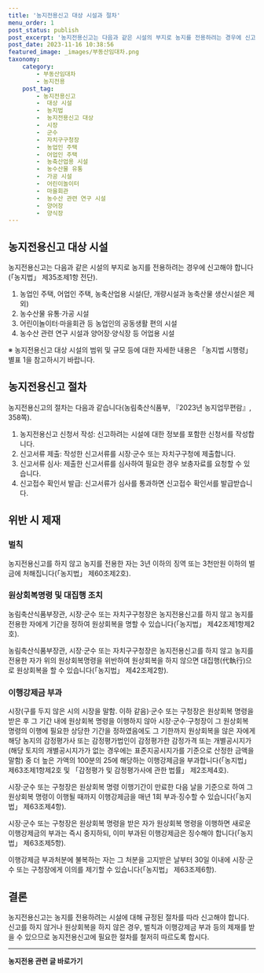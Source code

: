 ```yaml
---
title: '농지전용신고 대상 시설과 절차'
menu_order: 1
post_status: publish
post_excerpt: '농지전용신고는 다음과 같은 시설의 부지로 농지를 전용하려는 경우에 신고해야 합니다  농지법  제35조제1항 전단 .'
post_date: 2023-11-16 10:38:56
featured_image: _images/부동산임대차.png
taxonomy:
    category:
        - 부동산임대차
        - 농지전용
    post_tag:
        - 농지전용신고
        -  대상 시설
        -  농지법
        -  농지전용신고 대상
        -  시장
        -  군수
        -  자치구구청장
        -  농업인 주택
        -  어업인 주택
        -  농축산업용 시설
        -  농수산물 유통
        -  가공 시설
        -  어린이놀이터
        -  마을회관
        -  농수산 관련 연구 시설
        -  양어장
        -  양식장
---
```



## 농지전용신고 대상 시설

농지전용신고는 다음과 같은 시설의 부지로 농지를 전용하려는 경우에 신고해야 합니다(「농지법」 제35조제1항 전단).

1. 농업인 주택, 어업인 주택, 농축산업용 시설(단, 개량시설과 농축산물 생산시설은 제외)
2. 농수산물 유통·가공 시설
3. 어린이놀이터·마을회관 등 농업인의 공동생활 편의 시설
4. 농수산 관련 연구 시설과 양어장·양식장 등 어업용 시설

※ 농지전용신고 대상 시설의 범위 및 규모 등에 대한 자세한 내용은 「농지법 시행령」 별표 1을 참고하시기 바랍니다.

## 농지전용신고 절차

농지전용신고의 절차는 다음과 같습니다(농림축산식품부, 『2023년 농지업무편람』, 358쪽).

1. 농지전용신고 신청서 작성: 신고하려는 시설에 대한 정보를 포함한 신청서를 작성합니다.
2. 신고서류 제출: 작성한 신고서류를 시장·군수 또는 자치구구청에 제출합니다.
3. 신고서류 심사: 제출한 신고서류를 심사하여 필요한 경우 보충자료를 요청할 수 있습니다.
4. 신고접수 확인서 발급: 신고서류가 심사를 통과하면 신고접수 확인서를 발급받습니다.

## 위반 시 제재

### 벌칙

농지전용신고를 하지 않고 농지를 전용한 자는 3년 이하의 징역 또는 3천만원 이하의 벌금에 처해집니다(「농지법」 제60조제2호).

### 원상회복명령 및 대집행 조치

농림축산식품부장관, 시장·군수 또는 자치구구청장은 농지전용신고를 하지 않고 농지를 전용한 자에게 기간을 정하여 원상회복을 명할 수 있습니다(「농지법」 제42조제1항제2호).

농림축산식품부장관, 시장·군수 또는 자치구구청장은 농지전용신고를 하지 않고 농지를 전용한 자가 위의 원상회복명령을 위반하여 원상회복을 하지 않으면 대집행(代執行)으로 원상회복을 할 수 있습니다(「농지법」 제42조제2항).

### 이행강제금 부과

시장(구를 두지 않은 시의 시장을 말함. 이하 같음)·군수 또는 구청장은 원상회복 명령을 받은 후 그 기간 내에 원상회복 명령을 이행하지 않아 시장·군수·구청장이 그 원상회복 명령의 이행에 필요한 상당한 기간을 정하였음에도 그 기한까지 원상회복을 않은 자에게 해당 농지의 감정평가사 또는 감정평가법인이 감정평가한 감정가격 또는 개별공시지가(해당 토지의 개별공시지가가 없는 경우에는 표준지공시지가를 기준으로 산정한 금액을 말함) 중 더 높은 가액의 100분의 25에 해당하는 이행강제금을 부과합니다(「농지법」 제63조제1항제2호 및 「감정평가 및 감정평가사에 관한 법률」 제2조제4호).

시장·군수 또는 구청장은 원상회복 명령 이행기간이 만료한 다음 날을 기준으로 하여 그 원상회복 명령이 이행될 때까지 이행강제금을 매년 1회 부과·징수할 수 있습니다(「농지법」 제63조제4항).

시장·군수 또는 구청장은 원상회복 명령을 받은 자가 원상회복 명령을 이행하면 새로운 이행강제금의 부과는 즉시 중지하되, 이미 부과된 이행강제금은 징수해야 합니다(「농지법」 제63조제5항).

이행강제금 부과처분에 불복하는 자는 그 처분을 고지받은 날부터 30일 이내에 시장·군수 또는 구청장에게 이의를 제기할 수 있습니다(「농지법」 제63조제6항).

## 결론

농지전용신고는 농지를 전용하려는 시설에 대해 규정된 절차를 따라 신고해야 합니다. 신고를 하지 않거나 원상회복을 하지 않은 경우, 벌칙과 이행강제금 부과 등의 제재를 받을 수 있으므로 농지전용신고에 필요한 절차를 철저히 따르도록 합시다.
<!-- wp:separator -->
<hr class="wp-block-separator has-alpha-channel-opacity"/>
<!-- /wp:separator -->

<!-- wp:group {"backgroundColor":"base","layout":{"type":"constrained"}} -->
<div class="wp-block-group has-base-background-color has-background"><!-- wp:paragraph {"align":"center","fontSize":"medium"} -->
<p class="has-text-align-center has-large-font-size"><strong>농지전용 관련 글 바로가기</strong></p>
<!-- /wp:paragraph -->


<!-- wp:latest-posts
{"categories":[{"id":23554,"count":19,"description":"","link":"https://uknowlaw.com/category/%eb%86%8d%ec%a7%80%ec%a0%84%ec%9a%a9/","name":"농지전용","slug":"농지전용","taxonomy":"category","parent":0,"meta":[],"_links":{"self":[{"href":"https://uknowlaw.com/wp-json/wp/v2/categories/23554"}],"collection":[{"href":"https://uknowlaw.com/wp-json/wp/v2/categories"}],"about":[{"href":"https://uknowlaw.com/wp-json/wp/v2/taxonomies/category"}],"wp:post_type":[{"href":"https://uknowlaw.com/wp-json/wp/v2/posts?categories=23554"}],"curies":[{"name":"wp","href":"https://api.w.org/{rel}","templated":true}]}}],"postsToShow":100,"excerptLength":28,"postLayout":"grid","columns":2,"featuredImageAlign":"left","featuredImageSizeSlug":"large","fontSize":"small"} /--></div>
<!-- /wp:group -->